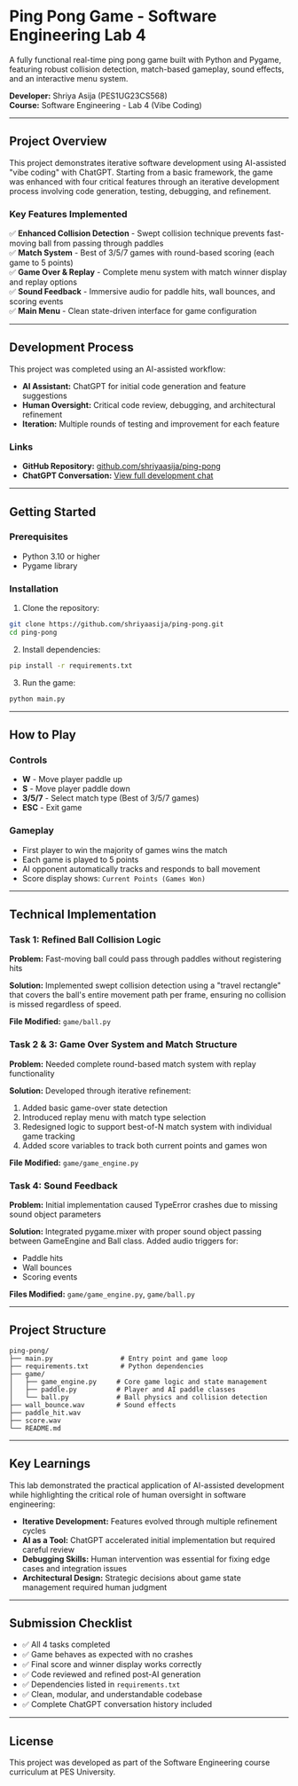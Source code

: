 # Ping Pong Game - Software Engineering Lab 4

A fully functional real-time ping pong game built with Python and Pygame, featuring robust collision detection, match-based gameplay, sound effects, and an interactive menu system.

**Developer:** Shriya Asija (PES1UG23CS568)  
**Course:** Software Engineering - Lab 4 (Vibe Coding)

---

## Project Overview

This project demonstrates iterative software development using AI-assisted "vibe coding" with ChatGPT. Starting from a basic framework, the game was enhanced with four critical features through an iterative development process involving code generation, testing, debugging, and refinement.

### Key Features Implemented

✅ **Enhanced Collision Detection** - Swept collision technique prevents fast-moving ball from passing through paddles  
✅ **Match System** - Best of 3/5/7 games with round-based scoring (each game to 5 points)  
✅ **Game Over & Replay** - Complete menu system with match winner display and replay options  
✅ **Sound Feedback** - Immersive audio for paddle hits, wall bounces, and scoring events  
✅ **Main Menu** - Clean state-driven interface for game configuration

---

## Development Process

This project was completed using an AI-assisted workflow:
- **AI Assistant:** ChatGPT for initial code generation and feature suggestions
- **Human Oversight:** Critical code review, debugging, and architectural refinement
- **Iteration:** Multiple rounds of testing and improvement for each feature

### Links
- **GitHub Repository:** [github.com/shriyaasija/ping-pong](https://github.com/shriyaasija/ping-pong)
- **ChatGPT Conversation:** [View full development chat](https://chatgpt.com/share/68ef145c-8628-8004-90d3-565adba59af1)

---

## Getting Started

### Prerequisites
- Python 3.10 or higher
- Pygame library

### Installation

1. Clone the repository:
```bash
git clone https://github.com/shriyaasija/ping-pong.git
cd ping-pong
```

2. Install dependencies:
```bash
pip install -r requirements.txt
```

3. Run the game:
```bash
python main.py
```

---

## How to Play

### Controls
- **W** - Move player paddle up
- **S** - Move player paddle down
- **3/5/7** - Select match type (Best of 3/5/7 games)
- **ESC** - Exit game

### Gameplay
- First player to win the majority of games wins the match
- Each game is played to 5 points
- AI opponent automatically tracks and responds to ball movement
- Score display shows: `Current Points (Games Won)`

---

## Technical Implementation

### Task 1: Refined Ball Collision Logic
**Problem:** Fast-moving ball could pass through paddles without registering hits

**Solution:** Implemented swept collision detection using a "travel rectangle" that covers the ball's entire movement path per frame, ensuring no collision is missed regardless of speed.

**File Modified:** `game/ball.py`

### Task 2 & 3: Game Over System and Match Structure
**Problem:** Needed complete round-based match system with replay functionality

**Solution:** Developed through iterative refinement:
1. Added basic game-over state detection
2. Introduced replay menu with match type selection
3. Redesigned logic to support best-of-N match system with individual game tracking
4. Added score variables to track both current points and games won

**File Modified:** `game/game_engine.py`

### Task 4: Sound Feedback
**Problem:** Initial implementation caused TypeError crashes due to missing sound object parameters

**Solution:** Integrated pygame.mixer with proper sound object passing between GameEngine and Ball class. Added audio triggers for:
- Paddle hits
- Wall bounces
- Scoring events

**Files Modified:** `game/game_engine.py`, `game/ball.py`

---

## Project Structure

```
ping-pong/
├── main.py                 # Entry point and game loop
├── requirements.txt        # Python dependencies
├── game/
│   ├── game_engine.py     # Core game logic and state management
│   ├── paddle.py          # Player and AI paddle classes
│   └── ball.py            # Ball physics and collision detection
├── wall_bounce.wav        # Sound effects
├── paddle_hit.wav
├── score.wav
└── README.md
```

---

## Key Learnings

This lab demonstrated the practical application of AI-assisted development while highlighting the critical role of human oversight in software engineering:

- **Iterative Development:** Features evolved through multiple refinement cycles
- **AI as a Tool:** ChatGPT accelerated initial implementation but required careful review
- **Debugging Skills:** Human intervention was essential for fixing edge cases and integration issues
- **Architectural Design:** Strategic decisions about game state management required human judgment

---

## Submission Checklist

- ✅ All 4 tasks completed
- ✅ Game behaves as expected with no crashes
- ✅ Final score and winner display works correctly
- ✅ Code reviewed and refined post-AI generation
- ✅ Dependencies listed in `requirements.txt`
- ✅ Clean, modular, and understandable codebase
- ✅ Complete ChatGPT conversation history included

---

## License

This project was developed as part of the Software Engineering course curriculum at PES University.

